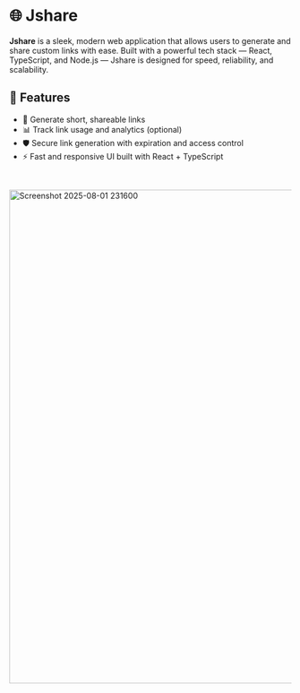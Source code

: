 # 🌐 Jshare



**Jshare** is a sleek, modern web application that allows users to generate and share custom links with ease. Built with a powerful tech stack — React, TypeScript, and Node.js — Jshare is designed for speed, reliability, and scalability.

## 🚀 Features

- 🔗 Generate short, shareable links
- 📊 Track link usage and analytics (optional)
- 🛡️ Secure link generation with expiration and access control
- ⚡ Fast and responsive UI built with React + TypeScript
<br/>

<a><img width="1883" height="881" alt="Screenshot 2025-08-01 231600" src="https://github.com/user-attachments/assets/95b29bba-8919-413f-a1f1-a233c9b6a9d1" /></a>
